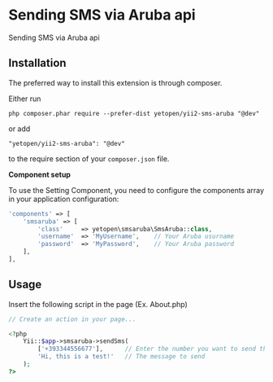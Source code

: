 Sending SMS via Aruba api
===========================
Sending SMS via Aruba api

Installation
------------

The preferred way to install this extension is through composer.

Either run
```
php composer.phar require --prefer-dist yetopen/yii2-sms-aruba "@dev"
```
or add
```
"yetopen/yii2-sms-aruba": "@dev"
```
to the require section of your `composer.json` file.

**Component setup**

To use the Setting Component, you need to configure the components array in your application configuration:
```php
'components' => [
    'smsaruba' => [
        'class'     => yetopen\smsaruba\SmsAruba::class,
        'username'  => 'MyUsername',    // Your Aruba usurname
        'password'  => 'MyPassword',    // Your Aruba password
    ],
],
```

Usage
---------

Insert the following script in the page (Ex. About.php)
```php
// Create an action in your page...

<?php
    Yii::$app->smsaruba->sendSms(
        ['+393344556677'],      // Enter the number you want to send the message to; (the prefix is not necessary)
        'Hi, this is a test!'   // The message to send
    );
?>
```